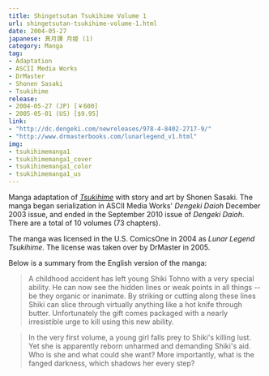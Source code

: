 ```yaml
---
title: Shingetsutan Tsukihime Volume 1
url: shingetsutan-tsukihime-volume-1.html
date: 2004-05-27
japanese: 真月譚 月姫 (1)
category: Manga
tag:
- Adaptation
- ASCII Media Works
- DrMaster
- Shonen Sasaki
- Tsukihime
release:
- 2004-05-27 (JP) [￥600]
- 2005-05-01 (US) [$9.95]
link:
- "http://dc.dengeki.com/newreleases/978-4-8402-2717-9/"
- "http://www.drmasterbooks.com/lunarlegend_v1.html"
img:
- tsukihimemanga1
- tsukihimemanga1_cover
- tsukihimemanga1_color
- tsukihimemanga1_us
---
```


Manga adaptation of [*Tsukihime*](tsukihime.html) with story and art by Shonen Sasaki. The manga began serialization in ASCII Media Works' *Dengeki Daioh* December 2003 issue, and ended in the September 2010 issue of *Dengeki Daioh*. There are a total of 10 volumes (73 chapters).

The manga was licensed in the U.S. ComicsOne in 2004 as *Lunar Legend Tsukihime*. The license was taken over by DrMaster in 2005.

Below is a summary from the English version of the manga:

> A childhood accident has left young Shiki Tohno with a very special ability. He can now see the hidden lines or weak points in all things -- be they organic or inanimate. By striking or cutting along these lines Shiki can slice through virtually anything like a hot knife through butter. Unfortunately the gift comes packaged with a nearly irresistible urge to kill using this new ability.

> In the very first volume, a young girl falls prey to Shiki's killing lust. Yet she is apparently reborn unharmed and demanding Shiki's aid. Who is she and what could she want? More importantly, what is the fanged darkness, which shadows her every step?